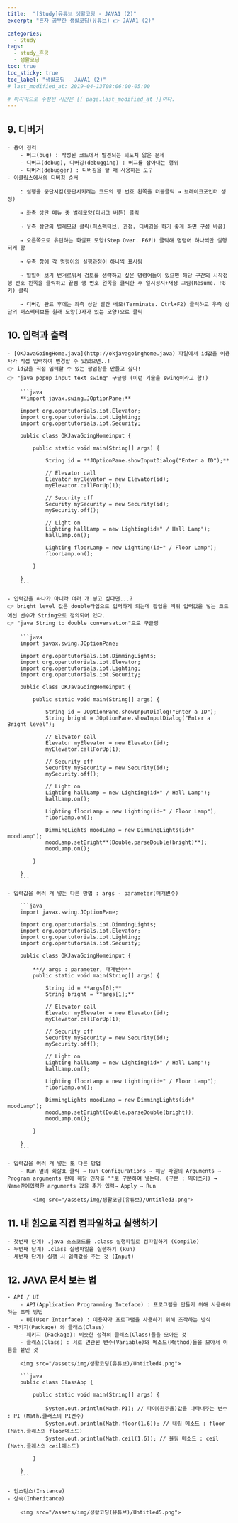 ```yaml
---
title:  "[Study]유튜브 생활코딩 - JAVA1 (2)"
excerpt: "혼자 공부한 생활코딩(유튜브) 👉 JAVA1 (2)"

categories:
  - Study
tags:
  - study_혼공
  - 생활코딩
toc: true
toc_sticky: true
toc_label: "생활코딩 - JAVA1 (2)"
# last_modified_at: 2019-04-13T08:06:00-05:00

# 마지막으로 수정된 시간은 {{ page.last_modified_at }}이다.
---
```


## 9. 디버거
    - 용어 정리
        - 버그(bug) : 작성된 코드에서 발견되는 의도치 않은 문제
        - 디버그(debug), 디버깅(debugging) : 버그를 잡아내는 행위
        - 디버거(debugger) : 디버깅을 할 때 사용하는 도구
    - 이클립스에서의 디버깅 순서

        : 실행을 중단시킴(중단시키려는 코드의 행 번호 왼쪽을 더블클릭 → 브레이크포인터 생성)

        → 좌측 상단 메뉴 중 벌레모양(디버그 버튼) 클릭

        → 우측 상단의 벌레모양 클릭(퍼스펙티브, 관점. 디버깅을 하기 좋게 화면 구성 바꿈)

        → 오른쪽으로 유턴하는 화살표 모양(Step Over. F6키) 클릭해 명령어 하나씩만 실행되게 함

        → 우측 창에 각 명령어의 실행과정이 하나씩 표시됨

        → 일일이 보기 번거로워서 검토를 생략하고 싶은 명령어들이 있으면 해당 구간의 시작점 행 번호 왼쪽을 클릭하고 끝점 행 번호 왼쪽을 클릭한 후 일시정지+재생 그림(Resume. F8키) 클릭

        → 디버깅 완료 후에는 좌측 상단 빨간 네모(Terminate. Ctrl+F2) 클릭하고 우측 상단의 퍼스펙티브를 원래 모양(J자가 있는 모양)으로 클릭

## 10. 입력과 출력
    - [OKJavaGoingHome.java](http://okjavagoinghome.java) 파일에서 id값을 이용자가 직접 입력하여 변경할 수 있었으면..!
    👉 id값을 직접 입력할 수 있는 팝업창을 만들고 싶다!
    👉 "java popup input text swing" 구글링 (이런 기술을 swing이라고 함!)

        ```java
        **import javax.swing.JOptionPane;**

        import org.opentutorials.iot.Elevator;
        import org.opentutorials.iot.Lighting;
        import org.opentutorials.iot.Security;

        public class OKJavaGoingHomeinput {

        	public static void main(String[] args) {
        		
        		String id = **JOptionPane.showInputDialog("Enter a ID");**

        		// Elevator call
        		Elevator myElevator = new Elevator(id);
        		myElevator.callForUp(1);
        				
        		// Security off
        		Security mySecurity = new Security(id);
        		mySecurity.off();
        		
        		// Light on
        		Lighting hallLamp = new Lighting(id+" / Hall Lamp");
        		hallLamp.on();

        		Lighting floorLamp = new Lighting(id+" / Floor Lamp");
        		floorLamp.on();
        		
        	}

        }
        ```

    - 입력값을 하나가 아니라 여러 개 넣고 싶다면...?
    👉 bright level 값은 double타입으로 입력하게 되는데 팝업을 띄워 입력값을 넣는 코드에선 변수가 String으로 정의되어 있다.
    👉 "java String to double conversation"으로 구글링

        ```java
        import javax.swing.JOptionPane;

        import org.opentutorials.iot.DimmingLights;
        import org.opentutorials.iot.Elevator;
        import org.opentutorials.iot.Lighting;
        import org.opentutorials.iot.Security;

        public class OKJavaGoingHomeinput {

        	public static void main(String[] args) {
        		
        		String id = JOptionPane.showInputDialog("Enter a ID");
        		String bright = JOptionPane.showInputDialog("Enter a Bright level");
        		
        		// Elevator call
        		Elevator myElevator = new Elevator(id);
        		myElevator.callForUp(1);
        				
        		// Security off
        		Security mySecurity = new Security(id);
        		mySecurity.off();
        		
        		// Light on
        		Lighting hallLamp = new Lighting(id+" / Hall Lamp");
        		hallLamp.on();

        		Lighting floorLamp = new Lighting(id+" / Floor Lamp");
        		floorLamp.on();
        		
        		DimmingLights moodLamp = new DimmingLights(id+" moodLamp");
        		moodLamp.setBright**(Double.parseDouble(bright)**);
        		moodLamp.on();
        		
        	}

        }
        ```

    - 입력값을 여러 개 넣는 다른 방법 : args - parameter(매개변수)

        ```java
        import javax.swing.JOptionPane;

        import org.opentutorials.iot.DimmingLights;
        import org.opentutorials.iot.Elevator;
        import org.opentutorials.iot.Lighting;
        import org.opentutorials.iot.Security;

        public class OKJavaGoingHomeinput {

        	**// args : parameter, 매개변수**
        	public static void main(String[] args) {
        		
        		String id = **args[0];**
        		String bright = **args[1];**
        		
        		// Elevator call
        		Elevator myElevator = new Elevator(id);
        		myElevator.callForUp(1);
        				
        		// Security off
        		Security mySecurity = new Security(id);
        		mySecurity.off();
        		
        		// Light on
        		Lighting hallLamp = new Lighting(id+" / Hall Lamp");
        		hallLamp.on();

        		Lighting floorLamp = new Lighting(id+" / Floor Lamp");
        		floorLamp.on();
        		
        		DimmingLights moodLamp = new DimmingLights(id+" moodLamp");
        		moodLamp.setBright(Double.parseDouble(bright));
        		moodLamp.on();
        		
        	}

        }
        ```

    - 입력값을 여러 개 넣는 또 다른 방법
        - Run 옆의 화살표 클릭 → Run Configurations → 해당 파일의 Arguments → Program arguments 란에 해당 인자를 ""로 구분하여 넣는다. (구분 : 띄어쓰기) → Name란에입력한 arguments 값을 추가 입력→ Apply → Run

            <img src="/assets/img/생활코딩(유튜브)/Untitled3.png">

## 11. 내 힘으로 직접 컴파일하고 실행하기
    - 첫번째 단계) .java 소스코드를 .class 실행파일로 컴파일하기 (Compile)
    - 두번째 단계) .class 실행파일을 실행하기 (Run)
    - 세번째 단계) 실행 시 입력값을 주는 것 (Input)
## 12. JAVA 문서 보는 법
    - API / UI
        - API(Application Programming Inteface) : 프로그램을 만들기 위해 사용해야 하는 조작 방법
        - UI(User Interface) : 이용자가 프로그램을 사용하기 위해 조작하는 방식
    - 패키지(Package) 와 클래스(Class)
        - 패키지 (Package): 비슷한 성격의 클래스(Class)들을 모아둔 것
        - 클래스(Class) : 서로 연관된 변수(Variable)와 메소드(Method)들을 모아서 이름을 붙인 것

        <img src="/assets/img/생활코딩(유튜브)/Untitled4.png">

        ```java
        public class ClassApp {

        	public static void main(String[] args) {
        		
        		System.out.println(Math.PI); // 파이(원주율)값을 나타내주는 변수 : PI (Math.클래스의 PI변수)
        		System.out.println(Math.floor(1.6)); // 내림 메소드 : floor (Math.클래스의 floor메소드)
        		System.out.println(Math.ceil(1.6)); // 올림 메소드 : ceil (Math.클래스의 ceil메소드)

        	}

        }
        ```

    - 인스턴스(Instance)
    - 상속(Inheritance)

        <img src="/assets/img/생활코딩(유튜브)/Untitled5.png">

